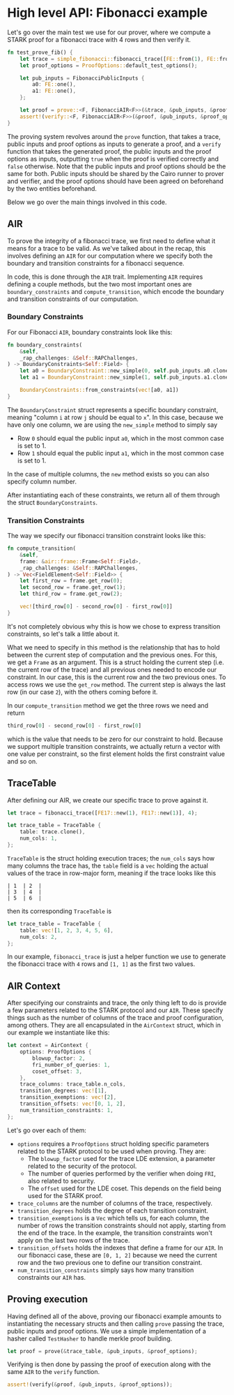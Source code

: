 # High level API: Fibonacci example

Let's go over the main test we use for our prover, where we compute a STARK proof for a fibonacci trace with 4 rows and then verify it.

```rust
fn test_prove_fib() {
    let trace = simple_fibonacci::fibonacci_trace([FE::from(1), FE::from(1)], 8);
    let proof_options = ProofOptions::default_test_options();

    let pub_inputs = FibonacciPublicInputs {
        a0: FE::one(),
        a1: FE::one(),
    };

    let proof = prove::<F, FibonacciAIR<F>>(&trace, &pub_inputs, &proof_options).unwrap();
    assert!(verify::<F, FibonacciAIR<F>>(&proof, &pub_inputs, &proof_options));
}
```

The proving system revolves around the `prove` function, that takes a trace, public inputs and proof options as inputs to generate a proof, and a `verify` function that takes the generated proof, the public inputs and the proof options as inputs, outputting `true` when the proof is verified correctly and `false` otherwise. Note that the public inputs and proof options should be the same for both. Public inputs should be shared by the Cairo runner to prover and verifier, and the proof options should have been agreed on beforehand by the two entities beforehand.

Below we go over the main things involved in this code.

## AIR

To prove the integrity of a fibonacci trace, we first need to define what it means for a trace to be valid. As we've talked about in the recap, this involves defining an `AIR` for our computation where we specify both the boundary and transition constraints for a fibonacci sequence.

In code, this is done through the `AIR` trait. Implementing `AIR` requires defining a couple methods, but the two most important ones are `boundary_constraints` and `compute_transition`, which encode the boundary and transition constraints of our computation.


### Boundary Constraints
For our Fibonacci `AIR`, boundary constraints look like this:

```rust
fn boundary_constraints(
    &self,
    _rap_challenges: &Self::RAPChallenges,
) -> BoundaryConstraints<Self::Field> {
    let a0 = BoundaryConstraint::new_simple(0, self.pub_inputs.a0.clone());
    let a1 = BoundaryConstraint::new_simple(1, self.pub_inputs.a1.clone());

    BoundaryConstraints::from_constraints(vec![a0, a1])
}
```

The `BoundaryConstraint` struct represents a specific boundary constraint, meaning "column `i` at row `j` should be equal to `x`". In this case, because we have only one column, we are using the `new_simple` method to simply say 

- Row `0` should equal the public input `a0`, which in the most common case is set to 1.
- Row `1` should equal the public input `a1`, which in the most common case is set to 1.

In the case of multiple columns, the `new` method exists so you can also specify column number.

After instantiating each of these constraints, we return all of them through the struct `BoundaryConstraints`.

### Transition Constraints

The way we specify our fibonacci transition constraint looks like this:

```rust
fn compute_transition(
    &self,
    frame: &air::frame::Frame<Self::Field>,
    _rap_challenges: &Self::RAPChallenges,
) -> Vec<FieldElement<Self::Field>> {
    let first_row = frame.get_row(0);
    let second_row = frame.get_row(1);
    let third_row = frame.get_row(2);

    vec![third_row[0] - second_row[0] - first_row[0]]
}
```

It's not completely obvious why this is how we chose to express transition constraints, so let's talk a little about it. 

What we need to specify in this method is the relationship that has to hold between the current step of computation and the previous ones. For this, we get a `Frame` as an argument. This is a struct holding the current step (i.e. the current row of the trace) and all previous ones needed to encode our constraint. In our case, this is the current row and the two previous ones. To access rows we use the `get_row` method. The current step is always the last row (in our case `2`), with the others coming before it.

In our `compute_transition` method we get the three rows we need and return

```rust
third_row[0] - second_row[0] - first_row[0]
```

which is the value that needs to be zero for our constraint to hold. Because we support multiple transition constraints, we actually return a vector with one value per constraint, so the first element holds the first constraint value and so on.

## TraceTable

After defining our AIR, we create our specific trace to prove against it. 

```rust
let trace = fibonacci_trace([FE17::new(1), FE17::new(1)], 4);

let trace_table = TraceTable {
    table: trace.clone(),
    num_cols: 1,
};
```

`TraceTable` is the struct holding execution traces; the `num_cols` says how many columns the trace has, the `table` field is a `vec` holding the actual values of the trace in row-major form, meaning if the trace looks like this

```
| 1  | 2  |
| 3  | 4  |
| 5  | 6  |
```

then its corresponding `TraceTable` is 

```rust
let trace_table = TraceTable {
    table: vec![1, 2, 3, 4, 5, 6],
    num_cols: 2,
};
```

In our example, `fibonacci_trace` is just a helper function we use to generate the fibonacci trace with `4` rows and `[1, 1]` as the first two values.

## AIR Context

After specifying our constraints and trace, the only thing left to do is provide a few parameters related to the STARK protocol and our `AIR`. These specify things such as the number of columns of the trace and proof configuration, among others. They are all encapsulated in the `AirContext` struct, which in our example we instantiate like this:

```rust
let context = AirContext {
    options: ProofOptions {
        blowup_factor: 2,
        fri_number_of_queries: 1,
        coset_offset: 3,
    },
    trace_columns: trace_table.n_cols,
    transition_degrees: vec![1],
    transition_exemptions: vec![2],
    transition_offsets: vec![0, 1, 2],
    num_transition_constraints: 1,
};
```

Let's go over each of them:

- `options` requires a `ProofOptions` struct holding specific parameters related to the STARK protocol to be used when proving. They are:
    - The `blowup_factor` used for the trace LDE extension, a parameter related to the security of the protocol.
    - The number of queries performed by the verifier when doing `FRI`, also related to security.
    - The `offset` used for the LDE coset. This depends on the field being used for the STARK proof.
- `trace_columns` are the number of columns of the trace, respectively.
- `transition_degrees` holds the degree of each transition constraint.
- `transition_exemptions` is a `Vec` which tells us, for each column, the number of rows the transition constraints should not apply, starting from the end of the trace. In the example, the transition constraints won't apply on the last two rows of the trace.
- `transition_offsets` holds the indexes that define a frame for our `AIR`. In our fibonacci case, these are `[0, 1, 2]` because we need the current row and the two previous one to define our transition constraint.
- `num_transition_constraints` simply says how many transition constraints our `AIR` has.

## Proving execution

Having defined all of the above, proving our fibonacci example amounts to instantiating the necessary structs and then calling `prove` passing the trace, public inputs and proof options. We use a simple implementation of a hasher called `TestHasher` to handle merkle proof building.

```rust 
let proof = prove(&trace_table, &pub_inputs, &proof_options);
```

Verifying is then done by passing the proof of execution along with the same `AIR` to the `verify` function.

```rust
assert!(verify(&proof, &pub_inputs, &proof_options));
```
